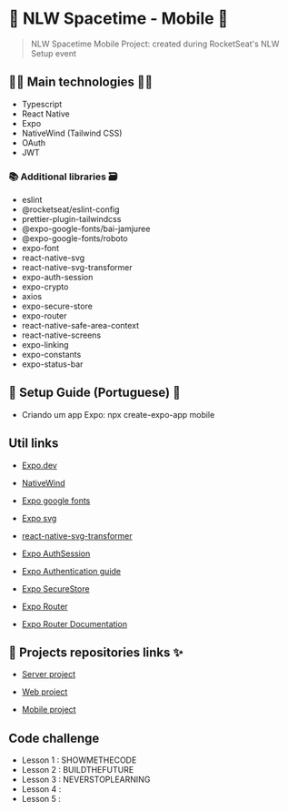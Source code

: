 # 🚀 NLW Spacetime - Mobile 🚀

> NLW Spacetime Mobile Project: created during RocketSeat's NLW Setup event

## 👨‍💻 Main technologies 👩‍💻

- Typescript
- React Native
- Expo
- NativeWind (Tailwind CSS)
- OAuth
- JWT

### 📚 Additional libraries 🗃️

- eslint
- @rocketseat/eslint-config
- prettier-plugin-tailwindcss
- @expo-google-fonts/bai-jamjuree
- @expo-google-fonts/roboto
- expo-font
- react-native-svg
- react-native-svg-transformer
- expo-auth-session
- expo-crypto
- axios
- expo-secure-store
- expo-router
- react-native-safe-area-context
- react-native-screens
- expo-linking
- expo-constants
- expo-status-bar

## 📃 Setup Guide (Portuguese) 📖

- Criando um app Expo: npx create-expo-app mobile

## Util links

- [Expo.dev](https://docs.expo.dev/)

- [NativeWind](https://www.nativewind.dev/quick-starts/expo)

- [Expo google fonts](https://github.com/expo/google-fonts)

- [Expo svg](https://docs.expo.dev/versions/latest/sdk/svg/)

- [react-native-svg-transformer](https://github.com/kristerkari/react-native-svg-transformer)

- [Expo AuthSession](https://docs.expo.dev/versions/latest/sdk/auth-session/)

- [Expo Authentication guide](https://docs.expo.dev/guides/authentication/)

- [Expo SecureStore](https://docs.expo.dev/versions/latest/sdk/securestore/)

- [Expo Router](https://docs.expo.dev/guides/routing-and-navigation/)

- [Expo Router Documentation](https://expo.github.io/router/docs/)

## 🔗 Projects repositories links ✨

- [Server project](https://github.com/rodolfoHOk/rocketseat.nlw-spacetime/tree/main/server)

- [Web project](https://github.com/rodolfoHOk/rocketseat.nlw-spacetime/tree/main/web)

- [Mobile project](https://github.com/rodolfoHOk/rocketseat.nlw-spacetime/tree/main/mobile)

## Code challenge

- Lesson 1 : SHOWMETHECODE
- Lesson 2 : BUILDTHEFUTURE
- Lesson 3 : NEVERSTOPLEARNING
- Lesson 4 :
- Lesson 5 :
